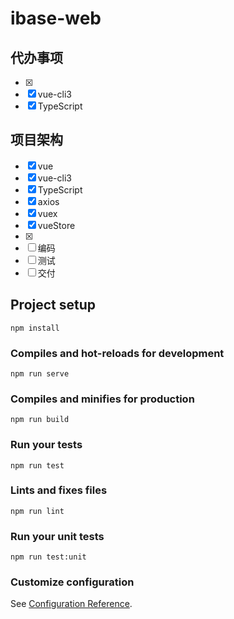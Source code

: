 # ibase-web

## 代办事项
- [x] 
- [x] vue-cli3
- [x] TypeScript

## 项目架构

- [x] vue
- [x] vue-cli3
- [x] TypeScript
- [x] axios
- [x] vuex
- [x] vueStore
- [x] 
- [ ] 编码
- [ ] 测试
- [ ] 交付

## Project setup
```
npm install
```

### Compiles and hot-reloads for development
```
npm run serve
```

### Compiles and minifies for production
```
npm run build
```

### Run your tests
```
npm run test
```

### Lints and fixes files
```
npm run lint
```

### Run your unit tests
```
npm run test:unit
```

### Customize configuration
See [Configuration Reference](https://cli.vuejs.org/config/).
